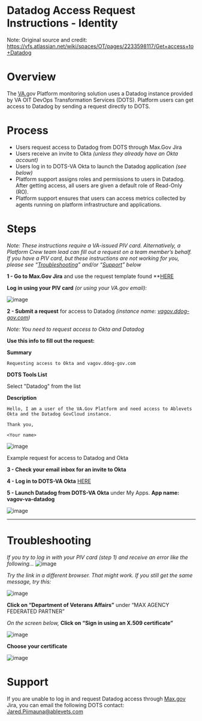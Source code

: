 # Datadog Access Request Instructions - Identity
Note: Original source and credit: https://vfs.atlassian.net/wiki/spaces/OT/pages/2233598117/Get+access+to+Datadog

# **Overview**

The [VA.](http://va.gov/)gov Platform monitoring solution uses a Datadog instance provided by VA OIT DevOps Transformation Services (DOTS). Platform users can get access to Datadog by sending a request directly to DOTS.

# **Process**

- Users request access to Datadog from DOTS through Max.Gov Jira
- Users receive an invite to Okta *(unless they already have an Okta account)*
- Users log in to DOTS-VA Okta to launch the Datadog application *(see below)*
- Platform support assigns roles and permissions to users in Datadog. After getting access, all users are given a default role of Read-Only (RO).
- Platform support ensures that users can access metrics collected by agents running on platform infrastructure and applications.

# **Steps**

*Note: These instructions require a VA-issued PIV card. Alternatively, a Platform Crew team lead can fill out a request on a team member’s behalf. If you have a PIV card, but these instructions are not working for you, please see “[Troubleshooting](https://vfs.atlassian.net/wiki/spaces/OT/pages/2233598117/Get+access+to+Datadog#troubleshooting)” and/or “[Support](https://vfs.atlassian.net/wiki/spaces/OT/pages/2233598117/Get+access+to+Datadog#Support)” below*

**1 - Go to Max.Gov Jira** and use the request template found **[HERE](https://vajira.max.gov/servicedesk/customer/portal/1/create/18)

**Log in using your PIV card** *(or using your VA.gov email):*

![image](https://user-images.githubusercontent.com/71290526/215187754-1e50a903-4cd5-4376-bf78-ca0ffd5d6a41.png)

**2 - Submit a request** for access to Datadog *(instance name: [vagov.ddog-gov.com](http://vagov.ddog-gov.com/))*

*Note: You need to request access to Okta and Datadog*

**Use this info to fill out the request:**

**Summary**

`Requesting access to Okta and vagov.ddog-gov.com`

**DOTS Tools List**

Select "Datadog" from the list

**Description**

`Hello, I am a user of the VA.Gov Platform and need access to Ablevets Okta and the Datadog GovCloud instance.`

`Thank you,`

`<Your name>`

![image](https://user-images.githubusercontent.com/71290526/215187813-cbc8a540-8f21-4013-a6b8-7df1e205f8e5.png)

Example request for access to Datadog and Okta

**3 - Check your email inbox for an invite to Okta**

**4 - Log in to DOTS-VA Okta** [HERE](https://dots-va.okta.com/)

**5 - Launch Datadog from DOTS-VA Okta** under My Apps. **App name: vagov-va-datadog**

![image](https://user-images.githubusercontent.com/71290526/215188009-40f5ed90-87de-42b9-a399-0b522c19fecf.png)


---

# **Troubleshooting**

*If you try to log in with your PIV card (step 1) and receive an error like the following…*
![image](https://user-images.githubusercontent.com/71290526/215188074-5c053223-a0b2-4852-80b8-d849ca80f3d0.png)

*Try the link in a different browser. That might work. If you still get the same message, try this:*

![image](https://user-images.githubusercontent.com/71290526/215188103-343035e9-077c-4f13-bcb2-f663ea6376e4.png)

**Click on “Department of Veterans Affairs”** under “MAX AGENCY FEDERATED PARTNER”

*On the screen below,* **Click on “Sign in using an X.509 certificate”**

![image](https://user-images.githubusercontent.com/71290526/215188145-3e316e4c-06d4-4da6-8cc2-adfedb79ba08.png)


**Choose your certificate**

![image](https://user-images.githubusercontent.com/71290526/215188181-0af072f1-23ff-4685-a80d-1854c8d105d8.png)


# **Support**

If you are unable to log in and request Datadog access through [Max.gov](http://max.gov/) Jira, you can email the following DOTS contact: [Jared.Piimauna@ablevets.com](mailto:Jared.Piimauna@ablevets.com)
